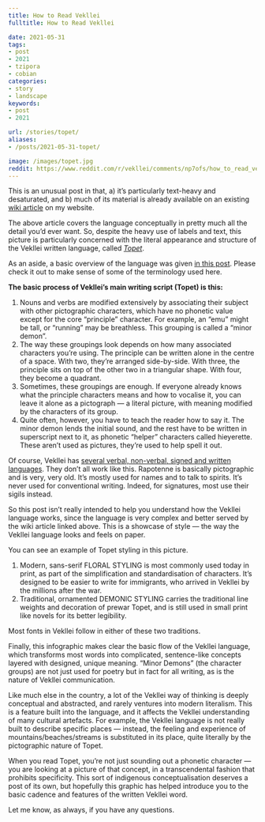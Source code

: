 ```yaml
---
title: How to Read Vekllei
fulltitle: How to Read Vekllei

date: 2021-05-31
tags:
- post
- 2021
- tzipora
- cobian
categories:
- story
- landscape
keywords:
- post
- 2021

url: /stories/topet/
aliases:
- /posts/2021-05-31-topet/

image: /images/topet.jpg
reddit: https://www.reddit.com/r/vekllei/comments/np7ofs/how_to_read_vekllei/
---
```


This is an unusual post in that, a) it’s particularly text-heavy and desaturated, and b) much of its material is already available on an existing [wiki article](http://www.millmint.net/utopia/culture/language) on my website.

The above article covers the language conceptually in pretty much all the detail you’d ever want. So, despite the heavy use of labels and text, this picture is particularly concerned with the literal appearance and structure of the Vekllei written language, called [*Topet*](http://millmint.net/utopia/culture/language/#3-topet).

As an aside, a basic overview of the language was given [in this post](https://millmint.net/posts/2020-11-14-language/). Please check it out to make sense of some of the terminology used here.

**The basic process of Vekllei’s main writing script (Topet) is this:** 

1. Nouns and verbs are modified extensively by associating their subject with other pictographic characters, which have no phonetic value except for the core “principle” character. For example, an “emu” might be tall, or “running” may be breathless. This grouping is called a “minor demon”.
2. The way these groupings look depends on how many associated characters you’re using. The principle can be written alone in the centre of a space. With two, they’re arranged side-by-side. With three, the principle sits on top of the other two in a triangular shape. With four, they become a quadrant.
3. Sometimes, these groupings are enough. If everyone already knows what the principle characters means and how to vocalise it, you can leave it alone as a pictograph — a literal picture, with meaning modified by the characters of its group.
4. Quite often, however, you have to teach the reader how to say it. The minor demon lends the initial sound, and the rest have to be written in superscript next to it, as phonetic “helper” characters called hieyerette. These aren’t used as pictures, they’re used to help spell it out.

Of course, Vekllei has [several verbal, non-verbal, signed and written languages](http://millmint.net/utopia/culture/language/#1-overview). They don’t all work like this. Rapotenne is basically pictographic and is very, very old. It’s mostly used for names and to talk to spirits. It’s never used for conventional writing. Indeed, for signatures, most use their sigils instead.

So this post isn’t really intended to help you understand how the Vekllei language works, since the language is very complex and better served by the wiki article linked above. This is a showcase of style — the way the Vekllei language looks and feels on paper.

You can see an example of Topet styling in this picture.

1. Modern, sans-serif FLORAL STYLING is most commonly used today in print, as part of the simplification and standardisation of characters. It’s designed to be easier to write for immigrants, who arrived in Vekllei by the millions after the war.
2. Traditional, ornamented DEMONIC STYLING carries the traditional line weights and decoration of prewar Topet, and is still used in small print like novels for its better legibility.

Most fonts in Vekllei follow in either of these two traditions.

Finally, this infographic makes clear the basic flow of the Vekllei language, which transforms most words into complicated, sentence-like concepts layered with designed, unique meaning. “Minor Demons” (the character groups) are not just used for poetry but in fact for all writing, as is the nature of Vekllei communication.

Like much else in the country, a lot of the Vekllei way of thinking is deeply conceptual and abstracted, and rarely ventures into modern literalism. This is a feature built into the language, and it affects the Vekllei understanding of many cultural artefacts. For example, the Vekllei language is not really built to describe specific places — instead, the feeling and experience of mountains/beaches/streams is substituted in its place, quite literally by the pictographic nature of Topet.

When you read Topet, you’re not just sounding out a phonetic character — you are looking at a picture of that concept, in a transcendental fashion that prohibits specificity. This sort of indigenous conceptualisation deserves a post of its own, but hopefully this graphic has helped introduce you to the basic cadence and features of the written Vekllei word.

Let me know, as always, if you have any questions.
